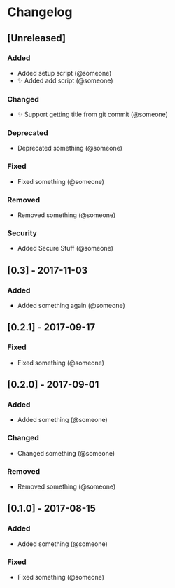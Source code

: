 # Changelog

## [Unreleased]
### Added
- Added setup script (@someone)
- ✨ Added add script (@someone)

### Changed
- ✨ Support getting title from git commit (@someone)

### Deprecated
- Deprecated something (@someone)

### Fixed
- Fixed something (@someone)

### Removed
- Removed something (@someone)

### Security
- Added Secure Stuff (@someone)

## [0.3] - 2017-11-03
### Added
- Added something again (@someone)

## [0.2.1] - 2017-09-17
### Fixed
- Fixed something (@someone)

## [0.2.0] - 2017-09-01
### Added
- Added something (@someone)

### Changed
- Changed something (@someone)

### Removed
- Removed something (@someone)

## [0.1.0] - 2017-08-15
### Added
- Added something (@someone)

### Fixed
- Fixed something (@someone)
